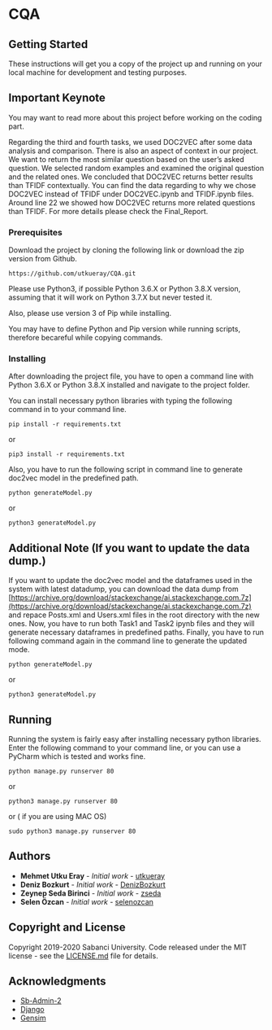 # CQA

## Getting Started

These instructions will get you a copy of the project up and running on your local machine for development and testing purposes.

## Important Keynote

You may want to read more about this project before working on the coding part.

Regarding the third and fourth tasks, we used DOC2VEC after some data analysis and comparison. There is also an aspect of context in our project. We want to return the most similar question based on the user’s asked question. We selected random examples and examined the original question and the related ones. We concluded that DOC2VEC returns better results than TFIDF contextually. You can find the data regarding to why we chose DOC2VEC instead of TFIDF under DOC2VEC.ipynb and TFIDF.ipynb files. Around line 22 we showed how DOC2VEC returns more related questions than TFIDF. For more details please check the Final_Report.

### Prerequisites

Download the project by cloning the following link or download the zip version from Github.

```
https://github.com/utkueray/CQA.git
```

Please use Python3, if possible Python 3.6.X or Python 3.8.X version, assuming that it will work on Python 3.7.X but never tested it.

Also, please use version 3 of Pip while installing.

You may have to define Python and Pip version while running scripts, therefore becareful while copying commands.



### Installing

After downloading the project file, you have to open a command line with Python 3.6.X or Python 3.8.X installed and navigate to the project folder.

You can install necessary python libraries with typing the following command in to your command line.


```
pip install -r requirements.txt
```

or

```
pip3 install -r requirements.txt
```

Also, you have to run the following script in command line to generate doc2vec model in the predefined path.

```
python generateModel.py
```

or

```
python3 generateModel.py
```
## Additional Note (If you want to update the data dump.)

If you want to update the doc2vec model and the dataframes used in the system with latest datadump, you can download the data dump from [https://archive.org/download/stackexchange/ai.stackexchange.com.7z](https://archive.org/download/stackexchange/ai.stackexchange.com.7z) and repace Posts.xml and Users.xml files in the root directory with the new ones. Now, you have to run both Task1 and Task2 ipynb files and they will generate necessary dataframes in predefined paths. Finally, you have to run following command again in the command line to generate the updated mode.


```
python generateModel.py
```

or

```
python3 generateModel.py
```

## Running

Running the system is fairly easy after installing necessary python libraries.
Enter the following command to your command line, or you can use a PyCharm which is tested and works fine.

```
python manage.py runserver 80
```

or

```
python3 manage.py runserver 80
```

or ( if you are using MAC OS)

```
sudo python3 manage.py runserver 80
```
## Authors

* **Mehmet Utku Eray** - *Initial work* - [utkueray](https://github.com/utkueray)
* **Deniz Bozkurt** - *Initial work* - [DenizBozkurt](https://github.com/DenizBozkurt)
* **Zeynep Seda Birinci** - *Initial work* - [zseda](https://github.com/zseda)
* **Selen Özcan** - *Initial work* - [selenozcan](https://github.com/selenozcan)

## Copyright and License

Copyright 2019-2020 Sabanci University. Code released under the MIT license - see the [LICENSE.md](LICENSE.md) file for details.

## Acknowledgments

* [Sb-Admin-2](https://github.com/BlackrockDigital/startbootstrap-sb-admin-2)
* [Django](https://github.com/django/django)
* [Gensim](https://github.com/RaRe-Technologies/gensim)
